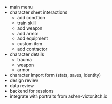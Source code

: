 - main menu
- character sheet interactions
  - add condition
  - train skill
  - add weapon
  - add armor
  - add equipment
  - custom item
  - add contractor
- character details
  - trauma
  - weapon
  - armor
- character import form (stats, saves, identity)
- design review
- data review
- backend for sessions
- integrate with portraits from ashen-victor.itch.io